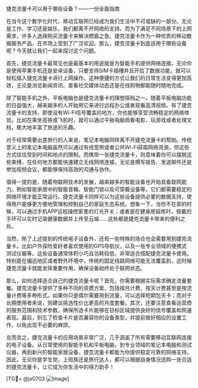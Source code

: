 捷克流量卡可以用于哪些设备？——一份全面指南

在当今这个数字化时代，移动互联网已经成为我们生活中不可或缺的一部分。无论是工作、学习还是娱乐，我们都离不开网络的支持。而为了满足不同场景下的上网需求，许多人选择购买流量卡来解决燃眉之急。捷克流量卡作为一种优质的移动数据服务产品，在市场上受到了广泛欢迎。那么，捷克流量卡到底适用于哪些设备呢？今天就让我们一起来探讨这个问题。

首先，捷克流量卡最常见也是最基本的用途就是为智能手机提供网络连接。无论你是使用苹果手机还是安卓设备，只要支持SIM卡插槽并且开启了数据功能，就可以轻松插入捷克流量卡进行上网操作。这种便捷的方式让我们的日常生活变得更加高效，无论是浏览新闻资讯、查看社交媒体动态还是在线购物都能随时随地完成。

除了智能手机之外，平板电脑也是捷克流量卡的理想搭档之一。随着平板电脑功能的日益强大，越来越多的人开始用它来进行远程办公或者观看高清视频。有了捷克流量卡的支持，即使没有Wi-Fi信号覆盖的地方，你也能够享受流畅稳定的网络体验。比如在乘坐高铁或飞机时，就可以通过平板电脑观看电影、玩游戏或者处理文档，极大地丰富了旅途的乐趣。

对于经常需要出差旅行的人来说，笔记本电脑同样离不开捷克流量卡的帮助。传统意义上的笔记本电脑虽然可以通过有线宽带或者公共Wi-Fi获取网络资源，但这些方式往往受到时间和地点的限制。而携带一张捷克流量卡，则意味着你可以摆脱这些束缚，在任何地方都能快速建立无线网络连接。无论是撰写报告、发送邮件还是参加视频会议，都能够保持高效的沟通与协作。

值得一提的是，随着物联网技术的发展，越来越多的智能设备也开始具备联网能力。例如智能家居中的智能音箱、智能门锁以及可穿戴设备等，它们都需要稳定的网络环境才能正常运行。捷克流量卡同样可以为这些设备提供必要的数据支持，使得用户能够更方便地管理和控制自己的家庭生态系统。想象一下，当你不在家的时候，可以通过手机APP远程操控家里的灯光开关；或者是在健身房锻炼时，佩戴的手环可以实时记录健康数据并上传至云端……这些都是捷克流量卡带来的便利之处。

当然，除了上述提到的传统电子设备外，还有一些特殊的场合也会需要用到捷克流量卡。比如户外探险爱好者喜欢使用的GPS导航仪，以及一些专业领域的便携式测试仪器等。这些设备通常体积小巧且功耗较低，非常适合搭配捷克流量卡使用。特别是在偏远地区或者野外环境中，传统的固定线路网络可能无法覆盖到，这时候捷克流量卡就能发挥重要作用，确保设备始终处于联网状态。

那么，如何选择适合自己的捷克流量卡呢？首先，你需要根据实际需求确定流量套餐。捷克流量卡提供了多种不同的资费方案，包括按月计费、按天计费甚至是按流量计费等多种形式。如果你只是偶尔需要用到流量，可以选择短期包天卡；而对于长期使用者来说，则建议挑选性价比更高的月度套餐。其次，还要注意查看运营商的服务范围和技术参数，确保所选卡片能够在目标区域提供良好的信号覆盖和网速表现。最后，别忘了检查卡片是否兼容你的设备类型，并提前做好相应的设置工作，以免出现不必要的麻烦。

总而言之，捷克流量卡的应用场景非常广泛，几乎涵盖了所有需要移动互联网连接的电子设备。从日常使用的智能手机和平板电脑，到专业领域的笔记本电脑和测试仪器，再到新兴的智能家居设备，捷克流量卡都能为你提供稳定可靠的网络支持。因此，无论你是学生党、上班族还是旅行达人，都可以根据自身情况选购一张合适的捷克流量卡，让它成为你生活中的得力助手！

[TG💪+ @jx0703 ![Image](https://github.com/user-attachments/assets/dbca1d08-cadb-493c-b0ec-ad6f7a83f270)]